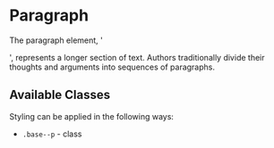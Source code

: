 # Paragraph

The paragraph element, '<p>', represents a longer section of text. Authors traditionally divide their thoughts and arguments into sequences of paragraphs.

## Available Classes

Styling can be applied in the following ways:

* `.base--p` - class

